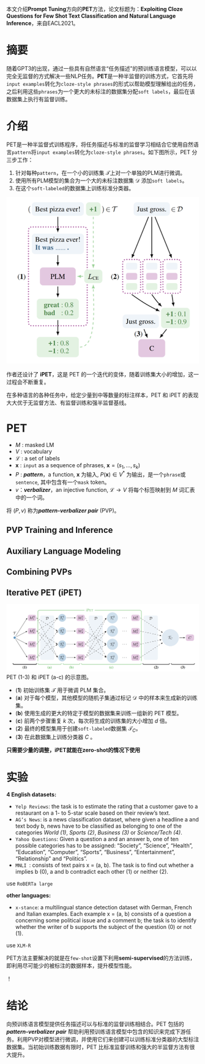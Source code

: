 本文介绍**Prompt Tuning**方向的**PET**方法，论文标题为：**Exploiting Cloze Questions for Few Shot Text Classification and Natural Language Inference**，来自EACL2021。
# 摘要
随着GPT3的出现，通过一些具有自然语言“任务描述”的预训练语言模型，可以以完全无监督的方式解决一些NLP任务。**PET**是一种半监督的训练方式，它首先将`input examples`转化为`cloze-style phrases`的形式以帮助模型理解给出的任务，之后利用这些`phrases`为一个更大的未标注的数据集分配`soft labels`，最后在该数据集上执行有监督训练。

# 介绍

 PET是一种半监督式训练程序，将任务描述与标准的监督学习相结合它使用自然语言`pattern`将`input examples`转化为`cloze-style phrases`。如下图所示，PET 分三步工作：
1. 针对每种`pattern`，在一个小的训练集  $\mathcal{T}$上对一个单独的PLM进行微调。
2. 使用所有PLM模型的集合为一个大的未标注数据集 $\mathcal{D}$ 添加`soft labels`。
3. 在这个`soft-labeled`的数据集上训练标准分类器。

![](https://github.com/toby-katakuri/Papers-Notes/blob/main/images/001_001.PNG)

作者还设计了 **iPET**，这是 PET 的一个迭代的变体，随着训练集大小的增加，这一过程会不断重复。

在多种语言的各种任务中，给定少量到中等数量的标注样本，PET 和 iPET 的表现大大优于无监督方法、有监督训练和强半监督基线。

# PET
- $M$ : masked LM
- $V$ : vocabulary
-  $\mathcal{L}$ : a set of labels
-  $\mathbf{x}$ : `input` as a sequence of phrases, $\mathbf{x}=\left(s_1,\ldots, s_k\right)$
- $P$ : ***pattern***，a function, $\mathbf{x}$ 为输入, $P(\mathbf{x}) \in V^*$ 为输出，是一个`phrase`或`sentence`, 其中包含有一个`mask` token。
- $v$：***verbalizer***，an injective function, $\mathcal{L} \rightarrow V$ 将每个标签映射到 $M$ 词汇表中的一个词。

将 $(P, v)$ 称为***pattern-verbalizer pair*** (PVP)。
## PVP Training and Inference
## Auxiliary Language Modeling
## Combining PVPs

## Iterative PET (iPET)
![](https://github.com/toby-katakuri/Papers-Notes/blob/main/images/001_002.PNG)
PET (1-3) 和 iPET (a-c) 的示意图。
-  (**1**) 初始训练集 $\mathcal{T}$ 用于微调 PLM 集合。 
- (**a**) 对于每个模型，其他模型的随机子集通过标记 $\mathcal{D}$ 中的样本来生成新的训练集。 
- (**b**) 使用生成的更大的特定于模型的数据集来训练一组新的 PET 模型。 
- (**c**) 前两个步骤重复 $k$ 次，每次将生成的训练集的大小增加 $d$ 倍。
-  (**2**) 最终的模型集用于创建`soft-labeled`数据集 $\mathcal{T}_C$。
-  (**3**) 在此数据集上训练分类器 $C$ 。

**只需要少量的调整，iPET就能在zero-shot的情况下使用**

# 实验
**4 English datasets:**
- `Yelp Reviews`: the task is to estimate the rating that a customer gave to a restaurant on a 1- to 5-star scale based on their review’s text.
- `AG’s News`: is a news classification dataset, where given a headline a and text body b, news have to be classified as belonging to one of the categories *World (1)*, *Sports (2)*, *Business (3)* or *Science/Tech (4)*.
- `Yahoo Questions`: Given a question a and an answer b, one of ten possible categories has to be assigned: “Society”, “Science”, “Health”, “Education”, “Computer”, “Sports”, “Business”, “Entertainment”, “Relationship” and “Politics”.
- `MNLI `: consists of text pairs x = (a, b). The task is to find out whether a implies b (0), a and b contradict each other (1) or neither (2).

use `RoBERTa large`

**other languages:**
- `x-stance`: a multilingual stance detection  dataset with German, French and Italian examples.  Each example x = (a, b) consists of a question  a concerning some political issue and a comment  b; the task is to identify whether the writer of b supports the subject of the question (0) or not (1).

use `XLM-R`

PET方法主要解决的就是在`few-shot`设置下利用**semi-supervised**的方法训练，即利用尽可能少的被标注的数据样本，提升模型性能。

！[](https://github.com/toby-katakuri/Papers-Notes/blob/main/images/001_003.PNG)

# 结论
向预训练语言模型提供任务描述可以与标准的监督训练相结合。PET 包括的***pattern-verbalizer pair*** 帮助利用预训练语言模型中包含的知识来完成下游任务。利用PVP对模型进行微调，并使用它们来创建可以训练标准分类器的大型标注数据集。当初始训练数据有限时，PET 比标准监督训练和强大的半监督方法有很大提升。
